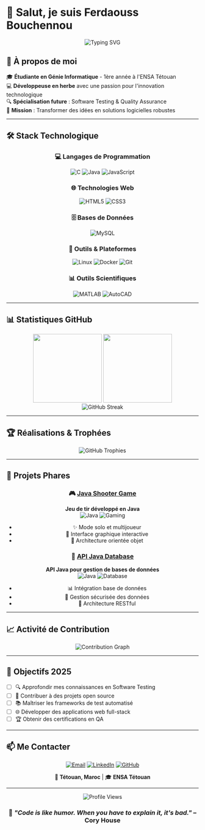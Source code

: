 # 👋 Salut, je suis Ferdaouss Bouchennou

<div align="center">
  
  ![Typing SVG](https://readme-typing-svg.herokuapp.com?font=Fira+Code&size=22&duration=4000&pause=1000&color=00D9FF&center=true&vCenter=true&width=600&lines=Étudiante+en+Génie+Informatique;Passionnée+par+le+développement;Exploratrice+des+technologies+émergentes;Future+experte+en+QA+%26+Testing)

</div>

## 🚀 À propos de moi

🎓 **Étudiante en Génie Informatique** - 1ère année à l'ENSA Tétouan  
💻 **Développeuse en herbe** avec une passion pour l'innovation technologique  
🔍 **Spécialisation future** : Software Testing & Quality Assurance  
🌟 **Mission** : Transformer des idées en solutions logicielles robustes  

---

## 🛠️ Stack Technologique

<div align="center">

### 💻 Langages de Programmation
![C](https://img.shields.io/badge/C-00599C?style=for-the-badge&logo=c&logoColor=white)
![Java](https://img.shields.io/badge/Java-ED8B00?style=for-the-badge&logo=java&logoColor=white)
![JavaScript](https://img.shields.io/badge/JavaScript-F7DF1E?style=for-the-badge&logo=javascript&logoColor=black)

### 🌐 Technologies Web
![HTML5](https://img.shields.io/badge/HTML5-E34F26?style=for-the-badge&logo=html5&logoColor=white)
![CSS3](https://img.shields.io/badge/CSS3-1572B6?style=for-the-badge&logo=css3&logoColor=white)

### 🗄️ Bases de Données
![MySQL](https://img.shields.io/badge/MySQL-4479A1?style=for-the-badge&logo=mysql&logoColor=white)

### 🔧 Outils & Plateformes
![Linux](https://img.shields.io/badge/Linux-FCC624?style=for-the-badge&logo=linux&logoColor=black)
![Docker](https://img.shields.io/badge/Docker-2496ED?style=for-the-badge&logo=docker&logoColor=white)
![Git](https://img.shields.io/badge/Git-F05032?style=for-the-badge&logo=git&logoColor=white)

### 📊 Outils Scientifiques
![MATLAB](https://img.shields.io/badge/MATLAB-0076A8?style=for-the-badge&logo=mathworks&logoColor=white)
![AutoCAD](https://img.shields.io/badge/AutoCAD-0696D7?style=for-the-badge&logo=autodesk&logoColor=white)

</div>

---

## 📊 Statistiques GitHub

<div align="center">
  <img height="180em" src="https://github-readme-stats-one-bice.vercel.app/api?username=ferdaoussBouchennou&show_icons=true&theme=tokyonight&include_all_commits=true&count_private=true&hide_border=true"/>
  <img height="180em" src="https://github-readme-stats-one-bice.vercel.app/api/top-langs/?username=ferdaoussBouchennou&layout=compact&theme=tokyonight&hide_border=true"/>
</div>

<div align="center">
  <img src="https://github-readme-streak-stats.herokuapp.com?user=ferdaoussBouchennou&theme=tokyonight&hide_border=true&date_format=M%20j%5B%2C%20Y%5D" alt="GitHub Streak"/>
</div>

---

## 🏆 Réalisations & Trophées

<div align="center">
  <img src="https://github-profile-trophy.vercel.app/?username=ferdaoussBouchennou&theme=tokyonight&no-frame=true&no-bg=false&margin-w=4&row=2&column=4" alt="GitHub Trophies"/>
</div>

---

## 🚀 Projets Phares

<div align="center">

### 🎮 [Java Shooter Game](https://github.com/ferdaoussBouchennou/java-shooter-game)
**Jeu de tir développé en Java**  
![Java](https://img.shields.io/badge/Java-ED8B00?style=flat-square&logo=java&logoColor=white)
![Gaming](https://img.shields.io/badge/Gaming-FF6B6B?style=flat-square&logo=gamepad&logoColor=white)
- ✨ Mode solo et multijoueur
- 🎯 Interface graphique interactive
- 🔧 Architecture orientée objet

### 🔗 [API Java Database](https://github.com/ferdaoussBouchennou/API_BD)
**API Java pour gestion de bases de données**  
![Java](https://img.shields.io/badge/Java-ED8B00?style=flat-square&logo=java&logoColor=white)
![Database](https://img.shields.io/badge/Database-4479A1?style=flat-square&logo=database&logoColor=white)
- 📊 Intégration base de données
- 🔐 Gestion sécurisée des données
- 📡 Architecture RESTful

</div>

---

## 📈 Activité de Contribution

<div align="center">
  <img src="https://github-readme-activity-graph.vercel.app/graph?username=ferdaoussBouchennou&theme=tokyo-night&hide_border=true&area=true" alt="Contribution Graph"/>
</div>

---

## 🎯 Objectifs 2025

- [ ] 🔍 Approfondir mes connaissances en Software Testing
- [ ] 🚀 Contribuer à des projets open source
- [ ] 📚 Maîtriser les frameworks de test automatisé
- [ ] 🌐 Développer des applications web full-stack
- [ ] 🏆 Obtenir des certifications en QA

---

## 📫 Me Contacter

<div align="center">

[![Email](https://img.shields.io/badge/Email-D14836?style=for-the-badge&logo=gmail&logoColor=white)](mailto:ferdaousbo12@gmail.com)
[![LinkedIn](https://img.shields.io/badge/LinkedIn-0077B5?style=for-the-badge&logo=linkedin&logoColor=white)](https://www.linkedin.com/in/ferdaouss-bouchennou-917b6b24b/)
[![GitHub](https://img.shields.io/badge/GitHub-100000?style=for-the-badge&logo=github&logoColor=white)](https://github.com/ferdaoussBouchennou)

📍 **Tétouan, Maroc** | 🎓 **ENSA Tétouan**

</div>

---

<div align="center">
  
  ![Profile Views](https://komarev.com/ghpvc/?username=ferdaoussBouchennou&color=blueviolet&style=for-the-badge)
  
  ### 💫 *"Code is like humor. When you have to explain it, it's bad."* – Cory House
  
</div>
